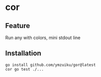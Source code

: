 # cor

## Feature

Run any with colors, mini stdout line

## Installation

```
go install github.com/ymzuiku/gor@latest
cor go test ./...
```
